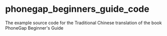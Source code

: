 phonegap_beginners_guide_code
=============================

The example source code for the Traditional Chinese translation of the book PhoneGap Beginner's Guide